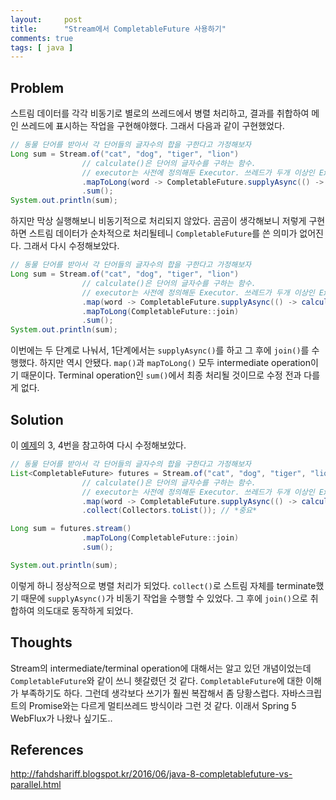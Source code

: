 ```yaml
---
layout:     post
title:      "Stream에서 CompletableFuture 사용하기"
comments: true
tags: [ java ]
---
```


## Problem

스트림 데이터를 각각 비동기로 별로의 쓰레드에서 병렬 처리하고, 결과를 취합하여 메인 쓰레드에 표시하는 작업을 구현해야했다. 그래서 다음과 같이 구현했었다.

```java
// 동물 단어를 받아서 각 단어들의 글자수의 합을 구한다고 가정해보자
Long sum = Stream.of("cat", "dog", "tiger", "lion")
                // calculate()은 단어의 글자수를 구하는 함수.
                // executor는 사전에 정의해둔 Executor. 쓰레드가 두개 이상인 Executor라고 가정하자.
                .mapToLong(word -> CompletableFuture.supplyAsync(() -> calculate(), executor).join())
                .sum();
System.out.println(sum);
```

하지만 막상 실행해보니 비동기적으로 처리되지 않았다. 곰곰이 생각해보니 저렇게 구현하면 스트림 데이터가 순차적으로 처리될테니 `CompletableFuture`를 쓴 의미가 없어진다. 그래서 다시 수정해보았다.

```java
// 동물 단어를 받아서 각 단어들의 글자수의 합을 구한다고 가정해보자
Long sum = Stream.of("cat", "dog", "tiger", "lion")
                // calculate()은 단어의 글자수를 구하는 함수.
                // executor는 사전에 정의해둔 Executor. 쓰레드가 두개 이상인 Executor라고 가정하자.
                .map(word -> CompletableFuture.supplyAsync(() -> calculate(), executor))
                .mapToLong(CompletableFuture::join)
                .sum();
System.out.println(sum);
```

이번에는 두 단계로 나눠서, 1단계에서는 `supplyAsync()`를 하고 그 후에 `join()`를 수행했다. 하지만 역시 안됐다. `map()`과 `mapToLong()` 모두 intermediate operation이기 때문이다. Terminal operation인 `sum()`에서 최종 처리될 것이므로 수정 전과 다를게 없다.

## Solution

이 [예제](http://fahdshariff.blogspot.kr/2016/06/java-8-completablefuture-vs-parallel.html)의 3, 4번을 참고하여 다시 수정해보았다.

```java
// 동물 단어를 받아서 각 단어들의 글자수의 합을 구한다고 가정해보자
List<CompletableFuture> futures = Stream.of("cat", "dog", "tiger", "lion")
                // calculate()은 단어의 글자수를 구하는 함수.
                // executor는 사전에 정의해둔 Executor. 쓰레드가 두개 이상인 Executor라고 가정하자.
                .map(word -> CompletableFuture.supplyAsync(() -> calculate(), executor))
                .collect(Collectors.toList()); // *중요*

Long sum = futures.stream()
                .mapToLong(CompletableFuture::join)
                .sum();

System.out.println(sum);
```

이렇게 하니 정상적으로 병렬 처리가 되었다. `collect()`로 스트림 자체를 terminate했기 때문에 `supplyAsync()`가 비동기 작업을 수행할 수 있었다. 그 후에 `join()`으로 취합하여 의도대로 동작하게 되었다.

## Thoughts

Stream의 intermediate/terminal operation에 대해서는 알고 있던 개념이었는데 `CompletableFuture`와 같이 쓰니 헷갈렸던 것 같다. `CompletableFuture`에 대한 이해가 부족하기도 하다. 그런데 생각보다 쓰기가 훨씬 복잡해서 좀 당황스럽다. 자바스크립트의 Promise와는 다르게 멀티쓰레드 방식이라 그런 것 같다. 이래서 Spring 5 WebFlux가 나왔나 싶기도..

## References
<http://fahdshariff.blogspot.kr/2016/06/java-8-completablefuture-vs-parallel.html>